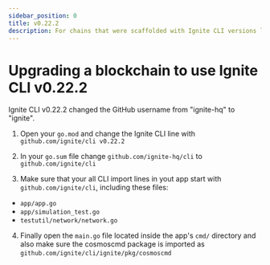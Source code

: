 ```yaml
---
sidebar_position: 0
title: v0.22.2
description: For chains that were scaffolded with Ignite CLI versions lower than v0.22.2, changes are required to use Ignite CLI v0.22.2. 
---
```


# Upgrading a blockchain to use Ignite CLI v0.22.2

Ignite CLI v0.22.2 changed the GitHub username from "ignite-hq" to "ignite".

1. Open your `go.mod` and change the Ignite CLI line with `github.com/ignite/cli v0.22.2`

2. In your `go.sum` file change `github.com/ignite-hq/cli` to `github.com/ignite/cli`

3. Make sure that your all CLI import lines in yout app start with `github.com/ignite/cli`, including these files:

 - `app/app.go`
 - `app/simulation_test.go`
 - `testutil/network/network.go`

4. Finally open the `main.go` file located inside the app's `cmd/` directory and also make sure the cosmoscmd package is imported as `github.com/ignite/cli/ignite/pkg/cosmoscmd`
